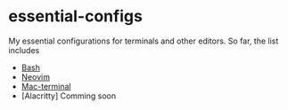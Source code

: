 # essential-configs

My essential configurations for terminals and other editors.
So far, the list includes

* [Bash](./bash-config/README.md)
* [Neovim](./neovim-config/README.md)
* [Mac-terminal](./mac-terminal-config/README.md)
* [Alacritty] Comming soon
